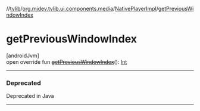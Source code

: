 //[tvlib](../../../index.md)/[org.mjdev.tvlib.ui.components.media](../index.md)/[NativePlayerImpl](index.md)/[getPreviousWindowIndex](get-previous-window-index.md)

# getPreviousWindowIndex

[androidJvm]\
open override fun [~~getPreviousWindowIndex~~](get-previous-window-index.md)(): [Int](https://kotlinlang.org/api/latest/jvm/stdlib/kotlin/-int/index.html)

---

### Deprecated

Deprecated in Java

---
